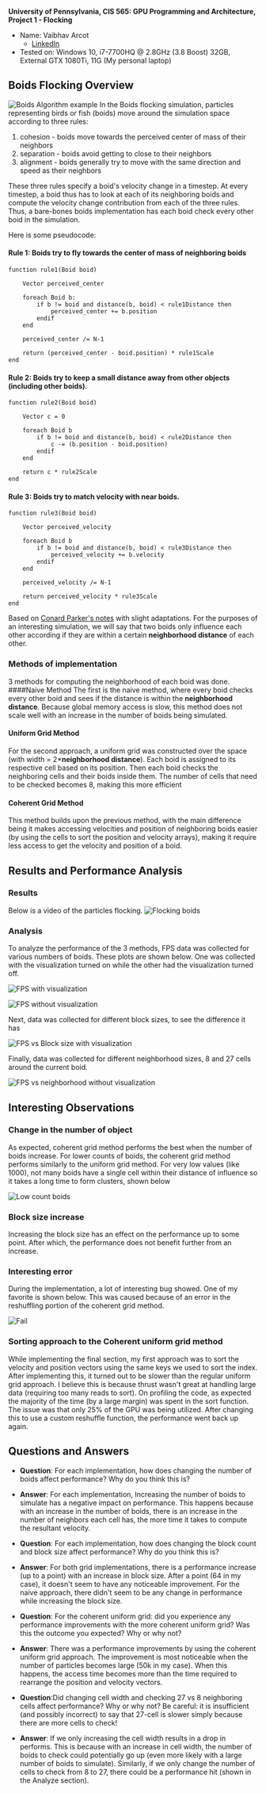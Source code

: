 **University of Pennsylvania, CIS 565: GPU Programming and Architecture,
Project 1 - Flocking**

* Name: Vaibhav Arcot
  *  [LinkedIn](https://www.linkedin.com/in/vaibhav-arcot-129829167/)
* Tested on: Windows 10, i7-7700HQ @ 2.8GHz (3.8 Boost) 32GB, External GTX 1080Ti, 11G (My personal laptop)

## Boids Flocking Overview
![Boids Algorithm example](images/med_obj_count.gif)
In the Boids flocking simulation, particles representing birds or fish
(boids) move around the simulation space according to three rules:

1. cohesion - boids move towards the perceived center of mass of their neighbors
2. separation - boids avoid getting to close to their neighbors
3. alignment - boids generally try to move with the same direction and speed as
their neighbors

These three rules specify a boid's velocity change in a timestep.
At every timestep, a boid thus has to look at each of its neighboring boids
and compute the velocity change contribution from each of the three rules.
Thus, a bare-bones boids implementation has each boid check every other boid in
the simulation.

Here is some pseudocode:

#### Rule 1: Boids try to fly towards the center of mass of neighboring boids

```
function rule1(Boid boid)

    Vector perceived_center

    foreach Boid b:
        if b != boid and distance(b, boid) < rule1Distance then
            perceived_center += b.position
        endif
    end

    perceived_center /= N-1

    return (perceived_center - boid.position) * rule1Scale
end
```

#### Rule 2: Boids try to keep a small distance away from other objects (including other boids).

```
function rule2(Boid boid)

    Vector c = 0

    foreach Boid b
        if b != boid and distance(b, boid) < rule2Distance then
            c -= (b.position - boid.position)
        endif
    end

    return c * rule2Scale
end
```

#### Rule 3: Boids try to match velocity with near boids.

```
function rule3(Boid boid)

    Vector perceived_velocity

    foreach Boid b
        if b != boid and distance(b, boid) < rule3Distance then
            perceived_velocity += b.velocity
        endif
    end

    perceived_velocity /= N-1

    return perceived_velocity * rule3Scale
end
```
Based on [Conard Parker's notes](http://www.vergenet.net/~conrad/boids/pseudocode.html) with slight adaptations. For the purposes of an interesting simulation,
we will say that two boids only influence each other according if they are
within a certain **neighborhood distance** of each other.
### Methods of implementation
3 methods for computing the neighborhood of each boid was done. 
####Naive Method 
The first is the naive method, where every boid checks every other boid and sees if the distance is within the **neighborhood distance**. Because global memory access is slow, this method does not scale well with an increase in the number of boids being simulated.
#### Uniform Grid Method
For the second approach, a uniform grid was constructed over the space (with width = 2\***neighborhood distance**). Each boid is assigned to its respective cell based on its position. Then each boid checks the neighboring cells and their boids inside them. The number of cells that need to be checked becomes 8, making this more efficient
#### Coherent Grid Method
This method builds upon the previous method, with the main difference being it makes accessing velocities and position of neighboring boids easier (by using the cells to sort the position and velocity arrays), making it require less access to get the velocity and position of a boid.
## Results and Performance Analysis
### Results
Below is a video of the particles flocking.
![Flocking boids](images/med_obj_count_v2.gif)

### Analysis
To analyze the performance of the 3 methods, FPS data was collected for various numbers of boids. These plots are shown below. One was collected with the visualization turned on while the other had the visualization turned off.

![FPS with visualization](images/plots/with_viz.png)

![FPS without visualization](images/plots/without_viz.png)

Next, data was collected for different block sizes, to see the difference it has

![FPS vs Block size with visualization](images/plots/block_size_with_viz.png)

Finally, data was collected for different neighborhood sizes, 8 and 27 cells around the current boid.

![FPS vs neighborhood without visualization](images/plots/neighbors_without_viz.png)

## Interesting Observations
### Change in the number of object
As expected, coherent grid method performs the best when the number of boids increase. For lower counts of boids, the coherent grid method performs similarly to the uniform grid method. For very low values (like 1000), not many boids have a single cell within their distance of influence so it takes a long time to form clusters, shown below

![Low count boids](images/low_obj_count.gif)

### Block size increase 
Increasing the block size has an effect on the performance up to some point. After which, the performance does not benefit further from an increase.
### Interesting error
During the implementation, a lot of interesting bug showed. One of my favorite is shown below. This was caused because of an error in the reshuffling portion of the coherent grid method.

![Fail](images/spinning_circles.gif)

### Sorting approach to the Coherent uniform grid method
While implementing the final section, my first approach was to sort the velocity and position vectors using the same keys we used to sort the index. After implementing this, it turned out to be slower than the regular uniform grid approach. I believe this is because thrust wasn't great at handling large data (requiring too many reads to sort). On profiling the code, as expected the majority of the time (by a large margin) was spent in the sort function. The issue was that only 25% of the GPU was being utilized. After changing this to use a custom reshuffle function, the performance went back up again.
## Questions and Answers
* **Question**: For each implementation, how does changing the number of boids affect performance? Why do you think this is?

* **Answer**: For each implementation, Increasing the number of boids to simulate has a negative impact on performance. This happens because with an increase in the number of boids, there is an increase in the number of neighbors each cell has, the more time it takes to compute the resultant velocity.
* **Question**: For each implementation, how does changing the block count and block size affect performance? Why do you think this is?

* **Answer**: For both grid implementations, there is a performance increase (up to a point) with an increase in block size. After a point (64 in my case), it doesn't seem to have any noticeable improvement. For the naive approach, there didn't seem to be any change in performance while increasing the block size.
* **Question**: For the coherent uniform grid: did you experience any performance improvements with the more coherent uniform grid? Was this the outcome you expected? Why or why not?

* **Answer**: There was a performance improvements by using the coherent uniform grid approach. The improvement is most noticeable when the number of particles becomes large (50k in my case). When this happens, the access time becomes more than the time required to rearrange the position and velocity vectors.
* **Question**:Did changing cell width and checking 27 vs 8 neighboring cells affect performance? Why or why not? Be careful: it is insufficient (and possibly incorrect) to say that 27-cell is slower simply because there are more cells to check!

* **Answer**: If we only increasing the cell width results in a drop in performs. This is because with an increase in cell width, the number of boids to check could potentially go up (even more likely with a large number of boids to simulate). Similarly, if we only change the number of cells to check from 8 to 27, there could be a performance hit (shown in the Analyze section).
